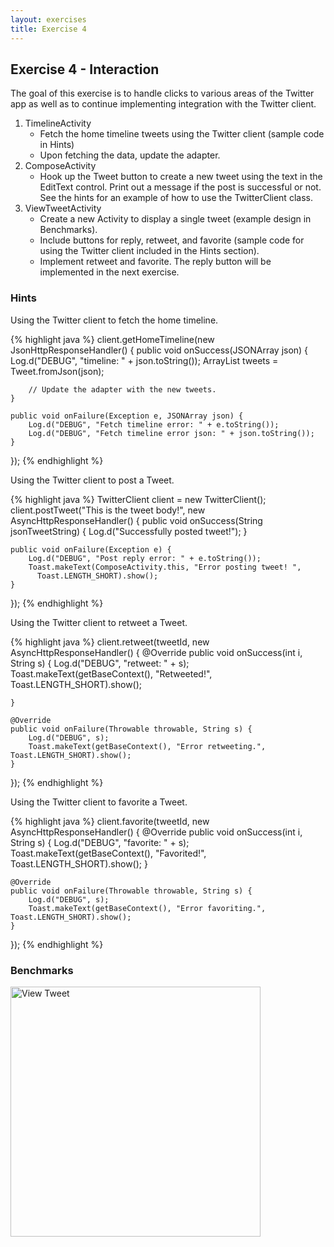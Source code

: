 ```yaml
---
layout: exercises
title: Exercise 4
---
```


## Exercise 4 - Interaction

The goal of this exercise is to handle clicks to various areas of the Twitter app as well as to continue implementing integration with the Twitter client.

1. TimelineActivity
   - Fetch the home timeline tweets using the Twitter client (sample code in Hints)
   - Upon fetching the data, update the adapter.
2. ComposeActivity
   - Hook up the Tweet button to create a new tweet using the text in the EditText control. Print out a message if the post is successful or not. See the hints for an example of how to use the TwitterClient class.
3. ViewTweetActivity
   - Create a new Activity to display a single tweet (example design in Benchmarks).
   - Include buttons for reply, retweet, and favorite (sample code for using the Twitter client included in the Hints section).
   - Implement retweet and favorite. The reply button will be implemented in the next exercise.

### Hints

Using the Twitter client to fetch the home timeline.

{% highlight java %}
client.getHomeTimeline(new JsonHttpResponseHandler() {
    public void onSuccess(JSONArray json) {
        Log.d("DEBUG", "timeline: " + json.toString());
        ArrayList<Tweet> tweets = Tweet.fromJson(json);

        // Update the adapter with the new tweets.
    }

    public void onFailure(Exception e, JSONArray json) {
        Log.d("DEBUG", "Fetch timeline error: " + e.toString());
        Log.d("DEBUG", "Fetch timeline error json: " + json.toString());
    }
});
{% endhighlight %}

Using the Twitter client to post a Tweet.

{% highlight java %}
TwitterClient client = new TwitterClient();
client.postTweet("This is the tweet body!", new AsyncHttpResponseHandler() {
    public void onSuccess(String jsonTweetString) {
        Log.d("Successfully posted tweet!");
    }

    public void onFailure(Exception e) {
        Log.d("DEBUG", "Post reply error: " + e.toString());
        Toast.makeText(ComposeActivity.this, "Error posting tweet! ", 
          Toast.LENGTH_SHORT).show();
    }
});
{% endhighlight %}

Using the Twitter client to retweet a Tweet.

{% highlight java %}
client.retweet(tweetId, new AsyncHttpResponseHandler() {
    @Override
    public void onSuccess(int i, String s) {
        Log.d("DEBUG", "retweet: " + s);
        Toast.makeText(getBaseContext(), "Retweeted!", Toast.LENGTH_SHORT).show();

    }

    @Override
    public void onFailure(Throwable throwable, String s) {
        Log.d("DEBUG", s);
        Toast.makeText(getBaseContext(), "Error retweeting.", Toast.LENGTH_SHORT).show();
    }
});
{% endhighlight %}

Using the Twitter client to favorite a Tweet.

{% highlight java %}
client.favorite(tweetId, new AsyncHttpResponseHandler() {
    @Override
    public void onSuccess(int i, String s) {
        Log.d("DEBUG", "favorite: " + s);
        Toast.makeText(getBaseContext(), "Favorited!", Toast.LENGTH_SHORT).show();
    }

    @Override
    public void onFailure(Throwable throwable, String s) {
        Log.d("DEBUG", s);
        Toast.makeText(getBaseContext(), "Error favoriting.", Toast.LENGTH_SHORT).show();
    }
});
{% endhighlight %}

### Benchmarks

<img src="{{ site.base_url }}/images/tweet.png" alt="View Tweet" height="400" />